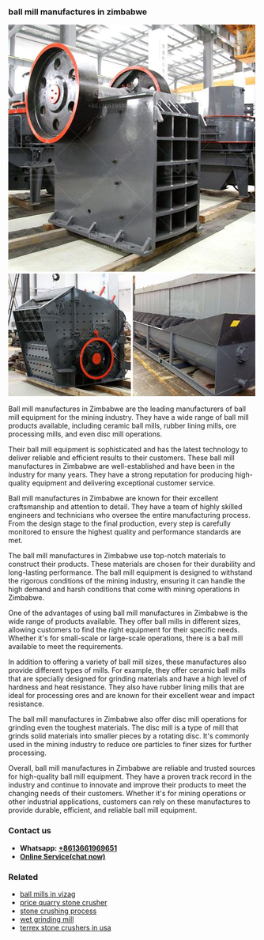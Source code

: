 <h3>ball mill manufactures in zimbabwe</h3><img src='1708309144.jpg' alt=''><p>Ball mill manufactures in Zimbabwe are the leading manufacturers of ball mill equipment for the mining industry. They have a wide range of ball mill products available, including ceramic ball mills, rubber lining mills, ore processing mills, and even disc mill operations.</p><p>Their ball mill equipment is sophisticated and has the latest technology to deliver reliable and efficient results to their customers. These ball mill manufactures in Zimbabwe are well-established and have been in the industry for many years. They have a strong reputation for producing high-quality equipment and delivering exceptional customer service.</p><p>Ball mill manufactures in Zimbabwe are known for their excellent craftsmanship and attention to detail. They have a team of highly skilled engineers and technicians who oversee the entire manufacturing process. From the design stage to the final production, every step is carefully monitored to ensure the highest quality and performance standards are met.</p><p>The ball mill manufactures in Zimbabwe use top-notch materials to construct their products. These materials are chosen for their durability and long-lasting performance. The ball mill equipment is designed to withstand the rigorous conditions of the mining industry, ensuring it can handle the high demand and harsh conditions that come with mining operations in Zimbabwe.</p><p>One of the advantages of using ball mill manufactures in Zimbabwe is the wide range of products available. They offer ball mills in different sizes, allowing customers to find the right equipment for their specific needs. Whether it's for small-scale or large-scale operations, there is a ball mill available to meet the requirements.</p><p>In addition to offering a variety of ball mill sizes, these manufactures also provide different types of mills. For example, they offer ceramic ball mills that are specially designed for grinding materials and have a high level of hardness and heat resistance. They also have rubber lining mills that are ideal for processing ores and are known for their excellent wear and impact resistance.</p><p>The ball mill manufactures in Zimbabwe also offer disc mill operations for grinding even the toughest materials. The disc mill is a type of mill that grinds solid materials into smaller pieces by a rotating disc. It's commonly used in the mining industry to reduce ore particles to finer sizes for further processing.</p><p>Overall, ball mill manufactures in Zimbabwe are reliable and trusted sources for high-quality ball mill equipment. They have a proven track record in the industry and continue to innovate and improve their products to meet the changing needs of their customers. Whether it's for mining operations or other industrial applications, customers can rely on these manufactures to provide durable, efficient, and reliable ball mill equipment.</p><h3>Contact us</h3><ul><li><strong>Whatsapp:&nbsp;<a href="https://wa.me/8613661969651">+8613661969651</a></strong></li><li><a href="https://swt.shibang-china.com/?git&amp;zhl&amp;ball mill manufactures in zimbabwe"><strong>Online Service(chat now)</strong></a></li></ul><h3>Related</h3><ul><li><a href='ball mills in vizag.md'>ball mills in vizag</a></li><li><a href='price quarry stone crusher.md'>price quarry stone crusher</a></li><li><a href='stone crushing process.md'>stone crushing process</a></li><li><a href='wet grinding mill.md'>wet grinding mill</a></li><li><a href='terrex stone crushers in usa.md'>terrex stone crushers in usa</a></li></ul>